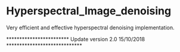 # Hyperspectral_Image_denoising
Very efficient and effective hyperspectral denoising implementation.


************************ Update version 2.0 15/10/2018 *****************************
